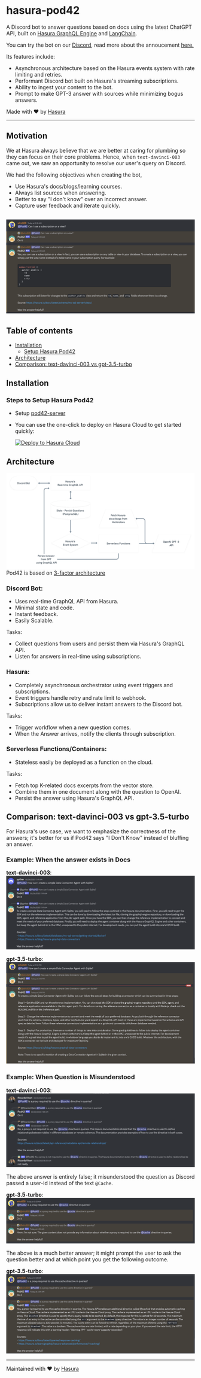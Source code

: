 # hasura-pod42

A Discord bot to answer questions based on docs using the latest ChatGPT API, built on [Hasura GraphQL
Engine](https://github.com/hasura/graphql-engine) and [LangChain](https://github.com/hwchase17/langchain).

You can try the bot on our [Discord](https://discord.gg/hasura), read more about the annoucement [here.](https://hasura.io/blog/announcing-pod42-the-hasura-chatgpt-bot/)

Its features include:
- Asynchronous architecture based on the Hasura events system with rate limiting and retries.
- Performant Discord bot built on Hasura's streaming subscriptions.
- Ability to ingest your content to the bot.
- Prompt to make GPT-3 answer with sources while minimizing bogus answers.

Made with :heart: by <a href="https://hasura.io">Hasura</a>

----------------
## Motivation

We at Hasura always believe that we are better at caring for plumbing so they can focus on their core problems. Hence, when `text-davinci-003` came out, we saw an opportunity to resolve our user's query on Discord.

We had the following objectives when creating the bot,
- Use Hasura's docs/blogs/learning courses.
- Always list sources when answering.
- Better to say "I don't know" over an incorrect answer.
- Capture user feedback and iterate quickly.

![Pod42 Demo](assets/pod42-demo.png)
----------------

## Table of contents
- [Installation](#installation)
  * [Setup Hasura Pod42](#steps-to-setup-hasura-pod42)
- [Architecture](#architecture)
- [Comparison: text-davinci-003 vs gpt-3.5-turbo](#comparison-text-davinci-003-vs-gpt-35-turbo)

## Installation

### Steps to Setup Hasura Pod42

- Setup [pod42-server](https://github.com/hasura/pod42/tree/main/src/pod42-server)
- You can use the one-click to deploy on Hasura Cloud to get started quickly:
  
  [![Deploy to Hasura Cloud](https://hasura.io/deploy-button.svg)]( https://cloud.hasura.io/deploy?github_repo=https://github.com/hasura/pod42&hasura_dir=hasura)


## Architecture
![Pod42 Arch](assets/hasura-arch-pod42.png)
Pod42 is based on [3-factor architecture](https://3factor.app)

### Discord Bot:
- Uses real-time GraphQL API from Hasura.
- Minimal state and code.
- Instant feedback.
- Easily Scalable.

Tasks:
- Collect questions from users and persist them via Hasura's GraphQL API.
- Listen for answers in real-time using subscriptions.

### Hasura:
- Completely asynchronous orchestrator using event triggers and subscriptions.
- Event triggers handle retry and rate limit to webhook.
- Subscriptions allow us to deliver instant answers to the Discord bot.

Tasks:
- Trigger workflow when a new question comes.
- When the Answer arrives, notify the clients through subscription.

### Serverless Functions/Containers:
- Stateless easily be deployed as a function on the cloud.

Tasks:
- Fetch top K-related docs excerpts from the vector store.
- Combine them in one document along with the question to OpenAI.
- Persist the answer using Hasura's GraphQL API.


## Comparison: text-davinci-003 vs gpt-3.5-turbo

For Hasura's use case, we want to emphasize the correctness of the answers; it's better for us if Pod42 says "I Don't Know" instead of bluffing an answer.

### Example: When the answer exists in Docs
**text-davinci-003**:
![Pod42 text-davinci-003](assets/hasura-pod42-davinci-answer-1.png)

**gpt-3.5-turbo**:
![Pod42 gpt-3.5-turbo](assets/hasura-pod42-chatgpt-answer-1.png)

### Example: When Question is Misunderstood
**text-davinci-003**:
![Pod42 text-davinci-003](assets/hasura-pod42-davinci-incorrect-answer-1.png)

The above answer is entirely false; it misunderstood the question as Discord passed a user-id instead of the text `@Cache`.

**gpt-3.5-turbo**:
![Pod42 gpt-3.5-turbo](assets/hasura-pod42-chatgpt-answer-2.png)

The above is a much better answer; it might prompt the user to ask the question better and at which point you get the following outcome.

**gpt-3.5-turbo**:
![Pod42 gpt-3.5-turbo](assets/hasura-pod42-chatgpt-answer-3.png)


---
Maintained with :heart: by <a href="https://hasura.io">Hasura</a>

